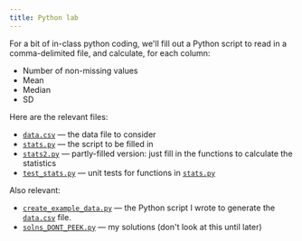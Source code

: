 ```yaml
---
title: Python lab
---
```


For a bit of in-class python coding, we'll fill out a Python script to
read in a comma-delimited file, and calculate, for each column:

- Number of non-missing values
- Mean
- Median
- SD

Here are the relevant files:

- [`data.csv`](data.csv) &mdash; the data file to consider
- [`stats.py`](stats.py) &mdash; the script to be filled in
- [`stats2.py`](stats2.py) &mdash; partly-filled version: just
  fill in the functions to calculate the statistics
- [`test_stats.py`](test_stats.py) &mdash; unit tests for functions in
  [`stats.py`](stats.py)

Also relevant:

- [`create_example_data.py`](create_example_data.py) &mdash; the
  Python script I wrote to generate the [`data.csv`](data.csv) file.
- [`solns_DONT_PEEK.py`](solns_DONT_PEEK.py) &mdash; my solutions
  (don't look at this until later)
